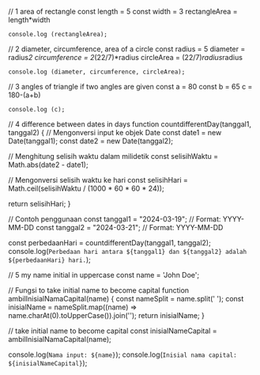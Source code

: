 // 1 area of rectangle
    const length = 5
    const width = 3
    rectangleArea = length*width

    console.log (rectangleArea);


// 2 diameter, circumference, area of a circle
    const radius = 5
    diameter = radius*2
    circumference = 2*(22/7)*radius
    circleArea = (22/7)*radius*radius

    console.log (diameter, circumference, circleArea);


// 3 angles of triangle if two angles are given
    const a = 80
    const b = 65
    c = 180-(a+b)

    console.log (c);



// 4 difference between dates in days
  function countdifferentDay(tanggal1, tanggal2) {
  // Mengonversi input ke objek Date
  const date1 = new Date(tanggal1);
  const date2 = new Date(tanggal2);

  // Menghitung selisih waktu dalam milidetik
  const selisihWaktu = Math.abs(date2 - date1);

  // Mengonversi selisih waktu ke hari
  const selisihHari = Math.ceil(selisihWaktu / (1000 * 60 * 60 * 24));

  return selisihHari;
  }

  // Contoh penggunaan
  const tanggal1 = "2024-03-19"; // Format: YYYY-MM-DD
  const tanggal2 = "2024-03-21"; // Format: YYYY-MM-DD

  const perbedaanHari = countdifferentDay(tanggal1, tanggal2);
  console.log(`Perbedaan hari antara ${tanggal1} dan ${tanggal2} adalah ${perbedaanHari} hari.`);



// 5 my name initial in uppercase
  const name = 'John Doe';

  // Fungsi to take initial name to become capital
  function ambilInisialNamaCapital(name) {
  const nameSplit = name.split(' ');
  const inisialName = nameSplit.map((name) => name.charAt(0).toUpperCase()).join('');
  return inisialName;
}

// take initial name to become capital
  const inisialNameCapital = ambilInisialNamaCapital(name);

  console.log(`Nama input: ${name}`);
  console.log(`Inisial nama capital: ${inisialNameCapital}`);
